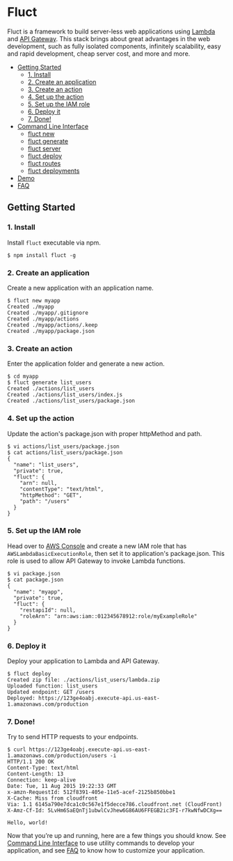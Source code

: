 # Fluct
Fluct is a framework to build server-less web applications using
[Lambda](https://aws.amazon.com/lambda/) and [API Gateway](https://aws.amazon.com/api-gateway/).
This stack brings about great advantages in the web development,
such as fully isolated components, infinitely scalability, easy and rapid development,
cheap server cost, and more and more.

- [Getting Started](#getting-started)
  - [1. Install](#install)
  - [2. Create an application](#create-an-application)
  - [3. Create an action](#create-an-action)
  - [4. Set up the action](#set-up-the-action)
  - [5. Set up the IAM role](#set-up-the-iam-role)
  - [6. Deploy it](#deploy-it)
  - [7. Done!](#done)
- [Command Line Interface](/docs/command-line-interface.md)
  - [fluct new](/docs/command-line-interface.md#fluct-new)
  - [fluct generate](/docs/command-line-interface.md#fluct-generate)
  - [fluct server](/docs/command-line-interface.md#fluct-server)
  - [fluct deploy](/docs/command-line-interface.md#fluct-deploy)
  - [fluct routes](/docs/command-line-interface.md#fluct-routes)
  - [fluct deployments](/docs/command-line-interface.md#fluct-deployments)
- [Demo](https://github.com/r7kamura/fluct-example)
- [FAQ](/docs/faq.md)

## Getting Started
### 1. Install
Install `fluct` executable via npm.

```
$ npm install fluct -g
```

### 2. Create an application
Create a new application with an application name.

```
$ fluct new myapp
Created ./myapp
Created ./myapp/.gitignore
Created ./myapp/actions
Created ./myapp/actions/.keep
Created ./myapp/package.json
```

### 3. Create an action
Enter the application folder and generate a new action.

```
$ cd myapp
$ fluct generate list_users
Created ./actions/list_users
Created ./actions/list_users/index.js
Created ./actions/list_users/package.json
```

### 4. Set up the action
Update the action's package.json with proper httpMethod and path.

```
$ vi actions/list_users/package.json
$ cat actions/list_users/package.json
{
  "name": "list_users",
  "private": true,
  "fluct": {
    "arn": null,
    "contentType": "text/html",
    "httpMethod": "GET",
    "path": "/users"
  }
}
```

### 5. Set up the IAM role
Head over to [AWS Console](https://console.aws.amazon.com) and create a new IAM role
that has `AWSLambdaBasicExecutionRole`, then set it to application's package.json.
This role is used to allow API Gateway to invoke Lambda functions.

```
$ vi package.json
$ cat package.json
{
  "name": "myapp",
  "private": true,
  "fluct": {
    "restapiId": null,
    "roleArn": "arn:aws:iam::012345678912:role/myExampleRole"
  }
}
```

### 6. Deploy it
Deploy your application to Lambda and API Gateway.

```
$ fluct deploy
Created zip file: ./actions/list_users/lambda.zip
Uploaded function: list_users
Updated endpoint: GET /users
Deployed: https://123ge4oabj.execute-api.us-east-1.amazonaws.com/production
```

### 7. Done!
Try to send HTTP requests to your endpoints.

```
$ curl https://123ge4oabj.execute-api.us-east-1.amazonaws.com/production/users -i
HTTP/1.1 200 OK
Content-Type: text/html
Content-Length: 13
Connection: keep-alive
Date: Tue, 11 Aug 2015 19:22:33 GMT
x-amzn-RequestId: 512f8391-405e-11e5-acef-2125b850bbe1
X-Cache: Miss from cloudfront
Via: 1.1 6145a790e7dca1c0c567e1f5decce786.cloudfront.net (CloudFront)
X-Amz-Cf-Id: 5LvHm6SaEQnTj1ubwlCvJhew6G86AU6FFEGB2ic3FI-r7kwNfwDCXg==

Hello, world!
```

Now that you’re up and running, here are a few things you should know.
See [Command Line Interface](/docs/command-line-interface.md) to use utility commands
to develop your application, and see [FAQ](/docs/faq.md) to know how to customize your application.
